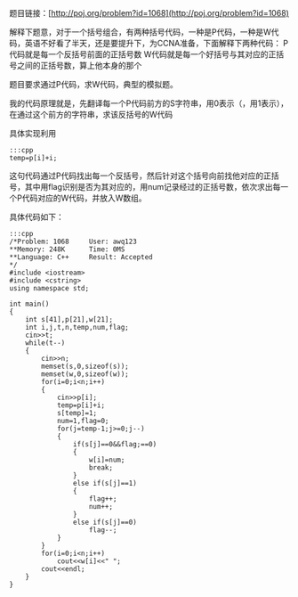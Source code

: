 <!--
.. title: POJ 1068 Parencodings C++版
.. slug: poj-1068
.. date: 2013-04-07T04:50:32+08:00
.. tags:
.. link:
.. description:
.. type: text
-->

题目链接：[http://poj.org/problem?id=1068](http://poj.org/problem?id=1068)

解释下题意，对于一个括号组合，有两种括号代码，一种是P代码，一种是W代码，英语不好看了半天，还是要提升下，为CCNA准备，下面解释下两种代码：
P代码就是每一个反括号前面的正括号数
W代码就是每一个好括号与其对应的正括号之间的正括号数，算上他本身的那个

题目要求通过P代码，求W代码，典型的模拟题。

我的代码原理就是，先翻译每一个P代码前方的S字符串，用0表示（，用1表示），在通过这个前方的字符串，求该反括号的W代码

具体实现利用

	:::cpp
	temp=p[i]+i;


这句代码通过P代码找出每一个反括号，然后针对这个括号向前找他对应的正括号，其中用flag识别是否为其对应的，用num记录经过的正括号数，依次求出每一个P代码对应的W代码，并放入W数组。

具体代码如下：

	:::cpp
	/*Problem: 1068		User: awq123
	**Memory: 248K		Time: 0MS
	**Language: C++		Result: Accepted
	*/
	#include <iostream>
	#include <cstring>
	using namespace std;

	int main()
	{
		int s[41],p[21],w[21];
		int i,j,t,n,temp,num,flag;
		cin>>t;
		while(t--)
		{
			cin>>n;
			memset(s,0,sizeof(s));
			memset(w,0,sizeof(w));
			for(i=0;i<n;i++)
			{
				cin>>p[i];
				temp=p[i]+i;
				s[temp]=1;
				num=1,flag=0;
				for(j=temp-1;j>=0;j--)
				{	
					if(s[j]==0&&flag;==0)
					{
						w[i]=num;
						break;
					}
					else if(s[j]==1)
					{
						flag++;
						num++;
					}
					else if(s[j]==0)
						flag--;
				}
			}
			for(i=0;i<n;i++)
				cout<<w[i]<<" ";
			cout<<endl;
		}
	}
